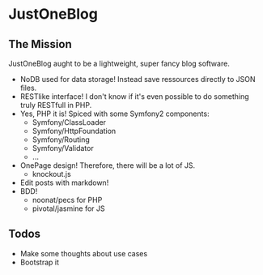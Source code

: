 # JustOneBlog

## The Mission

JustOneBlog aught to be a lightweight, super fancy blog software.

* NoDB used for data storage! Instead save ressources directly to JSON files.
* RESTlike interface! I don't know if it's even possible to do something truly RESTfull in PHP.
* Yes, PHP it is! Spiced with some Symfony2 components:
  * Symfony/ClassLoader
  * Symfony/HttpFoundation
  * Symfony/Routing
  * Symfony/Validator
  * ...
* OnePage design! Therefore, there will be a lot of JS.
  * knockout.js
* Edit posts with markdown!
* BDD!
  * noonat/pecs for PHP
  * pivotal/jasmine for JS

## Todos

* Make some thoughts about use cases
* Bootstrap it